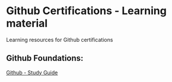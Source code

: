 # Github Certifications - Learning material
Learning resources for Github certifications

## Github Foundations: 
[Github - Study Guide](https://assets.ctfassets.net/wfutmusr1t3h/1kmMx7AwI4qH8yIZgOmQlP/4e60030cc6c76688698652e830ea2a48/github-foundations-exam-study-guide.pdf)
